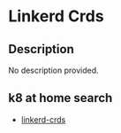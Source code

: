 # Linkerd Crds

## Description

No description provided.

## k8 at home search

- [linkerd-crds](https://nanne.dev/k8s-at-home-search/#/linkerd-crds)
